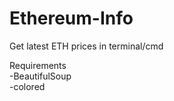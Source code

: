 # Ethereum-Info
Get latest ETH prices in terminal/cmd <br/>

Requirements <br/>
-BeautifulSoup <br/>
-colored

